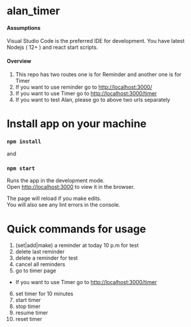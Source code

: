 # alan_timer

#### Assumptions
Visual Studio Code is the preferred IDE for development.
You have latest Nodejs ( 12+ ) and react start scripts.

#### Overview

1. This repo has two routes one is for Reminder and another one is for Timer
2. If you want to use reminder go to [http://localhost:3000/](http://localhost:3000/) 
3. If you want to use Timer go to [http://localhost:3000/timer](http://localhost:3000/timer)
3. If you want to test Alan, please go to above two urls separately 


# Install app on your machine
### `npm install`

and 

### `npm start`

Runs the app in the development mode.<br>
Open [http://localhost:3000](http://localhost:3000) to view it in the browser.

The page will reload if you make edits.<br>
You will also see any lint errors in the console.

# Quick commands for usage
1. (set|add|make) a reminder at today 10 p.m for test
2. delete last reminder
3. delete a reminder for test 
4. cancel all reminders
5. go to timer page 

* If you want to use Timer go to [http://localhost:3000/timer](http://localhost:3000/timer)

6. set timer for 10 minutes
7. start timer
8. stop timer
9. resume timer
10. reset timer






    

